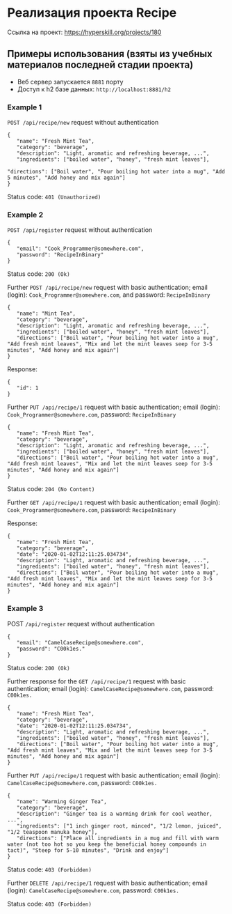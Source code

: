 # Реализация проекта Recipe

Ссылка на проект: https://hyperskill.org/projects/180

## Примеры использования (взяты из учебных материалов последней стадии проекта)

- Веб сервер запускается ```8881``` порту
- Доступ к h2 базе данных: ```http://localhost:8881/h2```

### Example 1
```POST /api/recipe/new``` request without authentication
```
{
   "name": "Fresh Mint Tea",
   "category": "beverage",
   "description": "Light, aromatic and refreshing beverage, ...",
   "ingredients": ["boiled water", "honey", "fresh mint leaves"],
   "directions": ["Boil water", "Pour boiling hot water into a mug", "Add fresh mint leaves", "Mix and let the mint leaves seep for 3-5 minutes", "Add honey and mix again"]
}
```

Status code: ```401 (Unauthorized)```

### Example 2
```POST /api/register``` request without authentication
```
{
   "email": "Cook_Programmer@somewhere.com",
   "password": "RecipeInBinary"
}
```
Status code: ```200 (Ok)```

Further ```POST /api/recipe/new``` request with basic authentication; email (login): ```Cook_Programmer@somewhere.com```, and password: ```RecipeInBinary```
```
{
   "name": "Mint Tea",
   "category": "beverage",
   "description": "Light, aromatic and refreshing beverage, ...",
   "ingredients": ["boiled water", "honey", "fresh mint leaves"],
   "directions": ["Boil water", "Pour boiling hot water into a mug", "Add fresh mint leaves", "Mix and let the mint leaves seep for 3-5 minutes", "Add honey and mix again"]
}
```

Response:
```
{
   "id": 1
}
```
Further ```PUT /api/recipe/1``` request with basic authentication; email (login): ```Cook_Programmer@somewhere.com```, password: ```RecipeInBinary```
```
{
   "name": "Fresh Mint Tea",
   "category": "beverage",
   "description": "Light, aromatic and refreshing beverage, ...",
   "ingredients": ["boiled water", "honey", "fresh mint leaves"],
   "directions": ["Boil water", "Pour boiling hot water into a mug", "Add fresh mint leaves", "Mix and let the mint leaves seep for 3-5 minutes", "Add honey and mix again"]
}
```
Status code: ```204 (No Content)```

Further ```GET /api/recipe/1``` request with basic authentication; email (login): ```Cook_Programmer@somewhere.com```, password: ```RecipeInBinary```

Response:
```
{
   "name": "Fresh Mint Tea",
   "category": "beverage",
   "date": "2020-01-02T12:11:25.034734",
   "description": "Light, aromatic and refreshing beverage, ...",
   "ingredients": ["boiled water", "honey", "fresh mint leaves"],
   "directions": ["Boil water", "Pour boiling hot water into a mug", "Add fresh mint leaves", "Mix and let the mint leaves seep for 3-5 minutes", "Add honey and mix again"]
}
```
### Example 3
POST ```/api/register``` request without authentication
```
{
   "email": "CamelCaseRecipe@somewhere.com",
   "password": "C00k1es."
}
```
Status code: ```200 (Ok)```

Further response for the ```GET /api/recipe/1``` request with basic authentication; email (login): ```CamelCaseRecipe@somewhere.com```, password: ```C00k1es.```
```
{
   "name": "Fresh Mint Tea",
   "category": "beverage",
   "date": "2020-01-02T12:11:25.034734",
   "description": "Light, aromatic and refreshing beverage, ...",
   "ingredients": ["boiled water", "honey", "fresh mint leaves"],
   "directions": ["Boil water", "Pour boiling hot water into a mug", "Add fresh mint leaves", "Mix and let the mint leaves seep for 3-5 minutes", "Add honey and mix again"]
}
```
Further ```PUT /api/recipe/1``` request with basic authentication; email (login): ```CamelCaseRecipe@somewhere.com```, password: ```C00k1es.```
```
{
   "name": "Warming Ginger Tea",
   "category": "beverage",
   "description": "Ginger tea is a warming drink for cool weather, ...",
   "ingredients": ["1 inch ginger root, minced", "1/2 lemon, juiced", "1/2 teaspoon manuka honey"],
   "directions": ["Place all ingredients in a mug and fill with warm water (not too hot so you keep the beneficial honey compounds in tact)", "Steep for 5-10 minutes", "Drink and enjoy"]
}
```
Status code: ```403 (Forbidden)```

Further ```DELETE /api/recipe/1``` request with basic authentication; email (login): ```CamelCaseRecipe@somewhere.com```, password: ```C00k1es.```

Status code: ```403 (Forbidden)```

